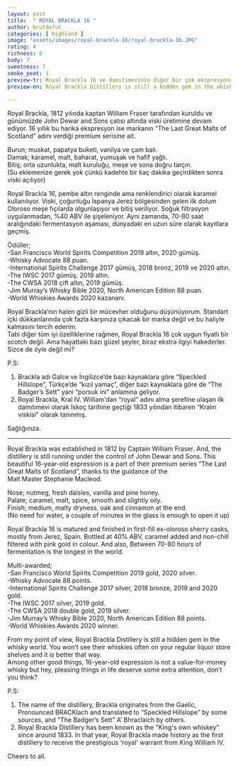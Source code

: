 ```yaml
---
layout: post
title:  " ROYAL BRACKLA 16 "
author: brutdefut
categories: [ highland ]
image: "assets/images/royal-brackla-16/royal-brackla-16.JPG"
rating: 4
richness: 6
body: 7
sweetness: 7
smoke_peat: 1
preview-tr: Royal Brackla 16 ve damıtımevinin diğer bir çok ekspresyonu özel ilgiyi hakeden viskiler.                     
preview-en: Royal Brackla Distillery is still a hidden gem in the whisky world.                    
     
---
```


Royal Brackla, 1812 yılında kaptan William Fraser tarafından kuruldu ve günümüzde John Dewar and Sons çatısı altında viski üretimine devam ediyor. 16 yıllık bu harika ekspresyon ise markanın “The Last Great Malts of Scotland” adını verdiği premium serisine ait.  

Burun; muskat, papatya buketi, vanilya ve çam balı.   
Damak; karamel, malt, baharat, yumuşak ve hafif yağlı.  
Bitiş; orta uzunlukta, malt kuruluğu, meşe ve sona doğru tarçın.    
(Su eklemenize gerek yok çünkü kadehte bir kaç dakika geçirdikten sonra viski açılıyor)  

Royal Brackla 16, pembe altın renginde ama renklendirici olarak karamel kullanılıyor. Viski, çoğunluğu İspanya Jerez bölgesinden gelen ilk dolum Oloroso meşe fıçılarda olgunlaşıyor ve bitiş veriliyor. Soğuk filtrasyon uygulanmadan, %40 ABV ile şişeleniyor. Aynı zamanda, 70-80 saat aralığındaki fermentasyon aşaması, dünyadaki en uzun süre olarak kayıtlara geçmiş.      

Ödüller;  
-San Francisco World Spirits Competition 2019 altın, 2020 gümüş.   
-Whisky Advocate 88 puan.  
-International Spirits Challenge 2017 gümüş, 2018 bronz, 2019 ve 2020 altın.      
-The IWSC 2017 gümüş, 2019 altın.  
-The CWSA 2018 çift altın, 2019 gümüş.     
-Jim Murray’s Whisky Bible 2020, North American Edition 88 puan.  
-World Whiskies Awards 2020 kazananı.    

Royal Brackla’nın halen gizli bir mücevher olduğunu düşünüyorum. Standart içki dükkanlarında çok fazla karşınıza çıkacak bir marka değil ve bu haliyle kalmasını tercih ederim.  
Tabi diğer tüm iyi özelliklerine rağmen, Royal Brackla 16 çok uygun fiyatlı bir scotch değil. Ama hayattaki bazı güzel şeyler, biraz ekstra ilgiyi hakederler. Sizce de öyle değil mi?  

P.S:   
1. Brackla adı Galce ve İngilizce’de bazı kaynaklara göre “Speckled Hillslope”, Türkçe’de “kızıl yamaç”, diğer bazı kaynaklara göre de “The Badger’s Sett” yani “porsuk ini” anlamına geliyor.  
2. Royal Brackla, Kral IV. William'dan “royal” adını alma şerefine ulaşan ilk damıtımevi olarak İskoç tarihine geçtiği 1833 yılından itibaren “Kralın viskisi" olarak tanınmış.  

Sağlığınıza.

-----------------------------------------------

<p id="english"></p>

Royal Brackla was established in 1812 by Captain William Fraser. And, the distillery is still running under the control of John Dewar and Sons. This beautiful 16-year-old expression is a part of their premium series “The Last Great Malts of Scotland”, thanks to the guidance of the Malt Master Stephanie Macleod.  

Nose; nutmeg, fresh daisies, vanilla and pine honey.  
Palate; caramel, malt, spice, smooth and slightly oily.   
Finish; medium, malty dryness, oak and cinnamon at the end.     
(No need for water, a couple of minutes in the glass is enough to open it up)

Royal Brackla 16 is matured and finished in first-fill ex-oloroso sherry casks, mostly from Jerez, Spain. Bottled at 40% ABV, caramel added and non-chill filtered with pink gold in colour. And also, Between 70-80 hours of fermentation is the longest in the world.   

Multi-awarded;  
-San Francisco World Spirits Competition 2019 gold, 2020 silver.   
-Whisky Advocate 88 points.  
-International Spirits Challenge 2017 silver, 2018 bronze, 2019 and 2020 gold.      
-The IWSC 2017 silver, 2019 gold.   
-The CWSA 2018 double gold, 2019 silver.     
-Jim Murray’s Whisky Bible 2020, North American Edition 88 points.  
-World Whiskies Awards 2020 winner.    

From my point of view, Royal Brackla Distillery is still a hidden gem in the whisky world. You won’t see their whiskies often on your regular liquor store shelves and it is better that way.  
Among other good things, 16-year-old expression is not a value-for-money whisky but hey, pleasing things in life deserve some extra attention, don’t you think?   

P.S:  
1. The name of the distillery, Brackla originates from the Gaelic, Pronounced BRACKlach and translated to “Speckled Hillslope” by some sources, and “The Badger’s Sett” A’ Bhraclaich by others.  
2. Royal Brackla Distillery has been known as the "King's own whiskey" since around 1833. In that year, Royal Brackla made history as the first distillery to receive the prestigious 'royal' warrant from King William IV.  

Cheers to all.  



  
